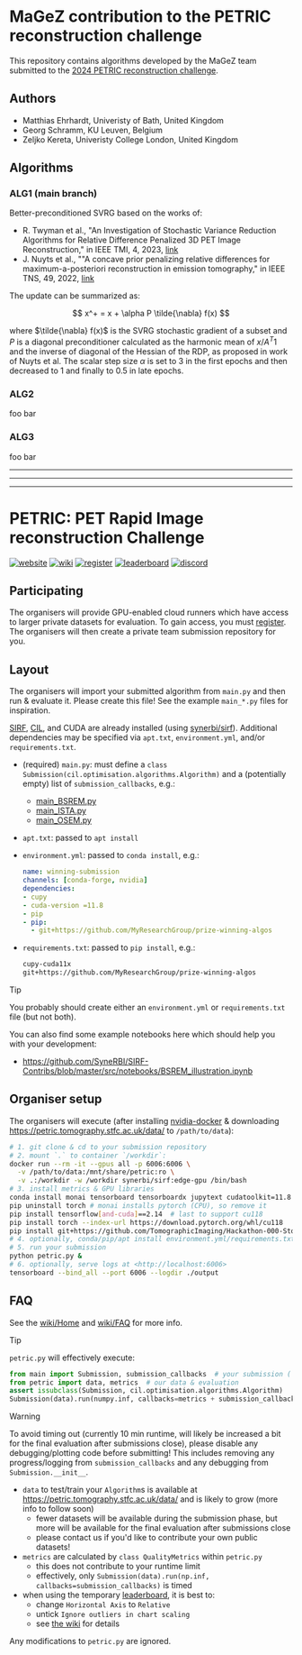 # MaGeZ contribution to the PETRIC reconstruction challenge

This repository contains algorithms developed by the MaGeZ team submitted to
the [2024 PETRIC reconstruction challenge](https://github.com/SyneRBI/PETRIC).

## Authors

- Matthias Ehrhardt, Univeristy of Bath, United Kingdom
- Georg Schramm, KU Leuven, Belgium
- Zeljko Kereta, Univeristy College London, United Kingdom

## Algorithms

### ALG1 (main branch)

Better-preconditioned SVRG based on the works of:
- R. Twyman et al., "An Investigation of Stochastic Variance Reduction Algorithms for Relative Difference Penalized 3D PET Image Reconstruction," in IEEE TMI, 4, 2023, [link](https://ieeexplore.ieee.org/document/9872020)
- J. Nuyts et al., ""A concave prior penalizing relative differences for maximum-a-posteriori reconstruction in emission tomography," in IEEE TNS, 49, 2022, [link](https://ieeexplore.ieee.org/document/998681)

The update can be summarized as:

$$
x^+ = x + \alpha P \tilde{\nabla} f(x)
$$

where $\tilde{\nabla} f(x)$ is the SVRG stochastic gradient of a subset and
$P$ is a diagonal preconditioner calculated as the harmonic mean of
$x / A^T 1$ and the inverse of diagonal of the Hessian of the RDP, as proposed
in work of Nuyts et al.
The scalar step size $\alpha$ is set to 3 in the first epochs and then decreased
to 1 and finally to 0.5 in late epochs.

### ALG2

foo bar

### ALG3

foo bar

---
---
---

# PETRIC: PET Rapid Image reconstruction Challenge

[![website](https://img.shields.io/badge/announcement-website-purple?logo=workplace&logoColor=white)](https://www.ccpsynerbi.ac.uk/events/petric/)
[![wiki](https://img.shields.io/badge/details-wiki-blue?logo=googledocs&logoColor=white)][wiki]
[![register](https://img.shields.io/badge/participate-register-green?logo=ticktick&logoColor=white)][register]
[![leaderboard](https://img.shields.io/badge/rankings-leaderboard-orange?logo=tensorflow&logoColor=white)][leaderboard]
[![discord](https://img.shields.io/badge/chat-discord-blue?logo=discord&logoColor=white)](https://discord.gg/Ayd72Aa4ry)

## Participating

The organisers will provide GPU-enabled cloud runners which have access to larger private datasets for evaluation. To gain access, you must [register]. The organisers will then create a private team submission repository for you.

[register]: https://github.com/SyneRBI/PETRIC/issues/new/choose

## Layout

The organisers will import your submitted algorithm from `main.py` and then run & evaluate it.
Please create this file! See the example `main_*.py` files for inspiration.

[SIRF](https://github.com/SyneRBI/SIRF), [CIL](https://github.com/TomographicImaging/CIL), and CUDA are already installed (using [synerbi/sirf](https://github.com/synerbi/SIRF-SuperBuild/pkgs/container/sirf)).
Additional dependencies may be specified via `apt.txt`, `environment.yml`, and/or `requirements.txt`.

- (required) `main.py`: must define a `class Submission(cil.optimisation.algorithms.Algorithm)` and a (potentially empty) list of `submission_callbacks`, e.g.:
  + [main_BSREM.py](main_BSREM.py)
  + [main_ISTA.py](main_ISTA.py)
  + [main_OSEM.py](main_OSEM.py)
- `apt.txt`: passed to `apt install`
- `environment.yml`: passed to `conda install`, e.g.:

  ```yml
  name: winning-submission
  channels: [conda-forge, nvidia]
  dependencies:
  - cupy
  - cuda-version =11.8
  - pip
  - pip:
    - git+https://github.com/MyResearchGroup/prize-winning-algos
  ```

- `requirements.txt`: passed to `pip install`, e.g.:

  ```txt
  cupy-cuda11x
  git+https://github.com/MyResearchGroup/prize-winning-algos
  ```

> [!TIP]
> You probably should create either an `environment.yml` or `requirements.txt` file (but not both).

You can also find some example notebooks here which should help you with your development:
- https://github.com/SyneRBI/SIRF-Contribs/blob/master/src/notebooks/BSREM_illustration.ipynb

## Organiser setup

The organisers will execute (after installing [nvidia-docker](https://docs.nvidia.com/datacenter/cloud-native/container-toolkit/latest/install-guide.html) & downloading <https://petric.tomography.stfc.ac.uk/data/> to `/path/to/data`):

<!-- TODO: use synerbi/sirf:latest-gpu after the next SIRF release -->

```sh
# 1. git clone & cd to your submission repository
# 2. mount `.` to container `/workdir`:
docker run --rm -it --gpus all -p 6006:6006 \
  -v /path/to/data:/mnt/share/petric:ro \
  -v .:/workdir -w /workdir synerbi/sirf:edge-gpu /bin/bash
# 3. install metrics & GPU libraries
conda install monai tensorboard tensorboardx jupytext cudatoolkit=11.8
pip uninstall torch # monai installs pytorch (CPU), so remove it
pip install tensorflow[and-cuda]==2.14  # last to support cu118
pip install torch --index-url https://download.pytorch.org/whl/cu118
pip install git+https://github.com/TomographicImaging/Hackathon-000-Stochastic-QualityMetrics
# 4. optionally, conda/pip/apt install environment.yml/requirements.txt/apt.txt
# 5. run your submission
python petric.py &
# 6. optionally, serve logs at <http://localhost:6006>
tensorboard --bind_all --port 6006 --logdir ./output
```

## FAQ

See the [wiki/Home][wiki] and [wiki/FAQ](https://github.com/SyneRBI/PETRIC/wiki/FAQ) for more info.

> [!TIP]
> `petric.py` will effectively execute:
>
> ```python
> from main import Submission, submission_callbacks  # your submission (`main.py`)
> from petric import data, metrics  # our data & evaluation
> assert issubclass(Submission, cil.optimisation.algorithms.Algorithm)
> Submission(data).run(numpy.inf, callbacks=metrics + submission_callbacks)
> ```

<!-- br -->

> [!WARNING]
> To avoid timing out (currently 10 min runtime, will likely be increased a bit for the final evaluation after submissions close), please disable any debugging/plotting code before submitting!
> This includes removing any progress/logging from `submission_callbacks` and any debugging from `Submission.__init__`.

- `data` to test/train your `Algorithm`s is available at <https://petric.tomography.stfc.ac.uk/data/> and is likely to grow (more info to follow soon)
  + fewer datasets will be available during the submission phase, but more will be available for the final evaluation after submissions close
  + please contact us if you'd like to contribute your own public datasets!
- `metrics` are calculated by `class QualityMetrics` within `petric.py`
  + this does not contribute to your runtime limit
  + effectively, only `Submission(data).run(np.inf, callbacks=submission_callbacks)` is timed
- when using the temporary [leaderboard], it is best to:
  + change `Horizontal Axis` to `Relative`
  + untick `Ignore outliers in chart scaling`
  + see [the wiki](https://github.com/SyneRBI/PETRIC/wiki#metrics-and-thresholds) for details

Any modifications to `petric.py` are ignored.

[wiki]: https://github.com/SyneRBI/PETRIC/wiki
[leaderboard]: https://petric.tomography.stfc.ac.uk/leaderboard/?smoothing=0#timeseries&_smoothingWeight=0

